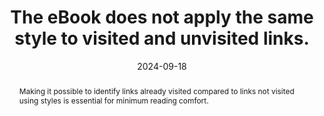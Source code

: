 ---
N: '136'
Rubrique: Liens
title: The eBook does not apply the same style to visited and unvisited links.
abstract: Making it possible to identify links already visited compared to links not visited using styles is essential for minimum reading comfort.
categories: ["Links"]
agrege: O4136-E044
opquast: '4 136'
indiceebook: '44'
description: "Rule n° 044"
before: "043"
weight: "044"
after: "045"
actif: '1'
layout: rules
date: 2024-09-18
tags: ["", ""]
objectif: ["Facilitate the identification of content already visited.", "Facilitate the identification of content remaining to be discovered.", "Encourage the discovery of new content"]
Meo: ["Do not apply the same default CSS styles for unvisited links (a or a:link selectors) and for visited links (selector a:visited). "]
Controle: ["In each page containing hyperlinks:
<ul>
<li>Control the presence and use of the :visited selector in CSS style sheets and the use of a style different from that applied to a or a:link or ;/li>
<li>Control the absence of the :visited selector in CSS stylesheets to let the default style of the reading device apply</li></ul>"]
epubcheck: 
ace: 
Source: ["Opquast"]
Referentiel: [""]
Steps: ["", ""]
---